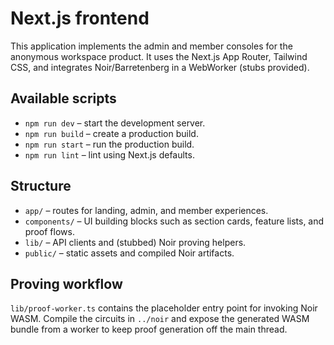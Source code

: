 # Next.js frontend

This application implements the admin and member consoles for the anonymous workspace product. It uses the Next.js App Router,
Tailwind CSS, and integrates Noir/Barretenberg in a WebWorker (stubs provided).

## Available scripts

- `npm run dev` – start the development server.
- `npm run build` – create a production build.
- `npm run start` – run the production build.
- `npm run lint` – lint using Next.js defaults.

## Structure

- `app/` – routes for landing, admin, and member experiences.
- `components/` – UI building blocks such as section cards, feature lists, and proof flows.
- `lib/` – API clients and (stubbed) Noir proving helpers.
- `public/` – static assets and compiled Noir artifacts.

## Proving workflow

`lib/proof-worker.ts` contains the placeholder entry point for invoking Noir WASM. Compile the circuits in `../noir` and expose
the generated WASM bundle from a worker to keep proof generation off the main thread.
